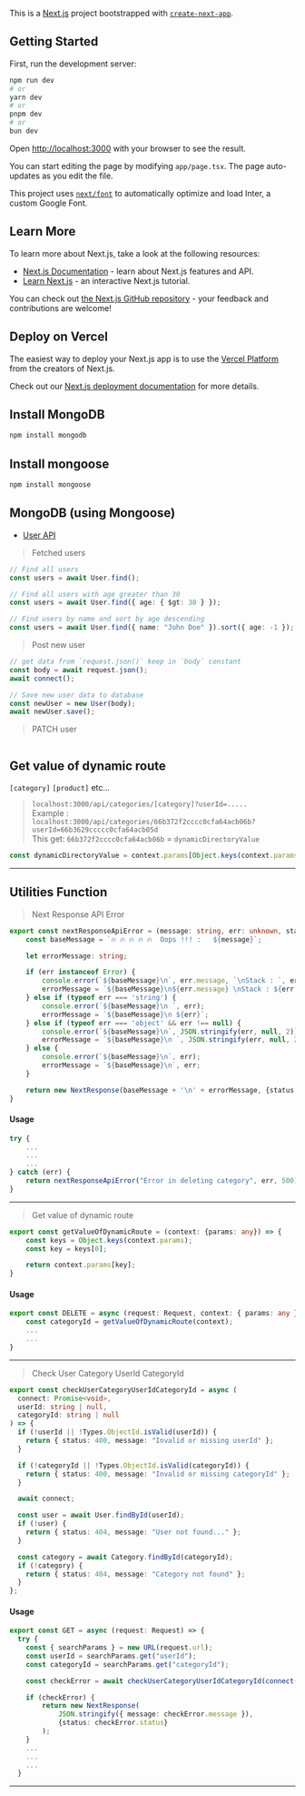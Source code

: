 This is a [Next.js](https://nextjs.org/) project bootstrapped with [`create-next-app`](https://github.com/vercel/next.js/tree/canary/packages/create-next-app).

## Getting Started

First, run the development server:

```bash
npm run dev
# or
yarn dev
# or
pnpm dev
# or
bun dev
```

Open [http://localhost:3000](http://localhost:3000) with your browser to see the result.

You can start editing the page by modifying `app/page.tsx`. The page auto-updates as you edit the file.

This project uses [`next/font`](https://nextjs.org/docs/basic-features/font-optimization) to automatically optimize and load Inter, a custom Google Font.

## Learn More

To learn more about Next.js, take a look at the following resources:

- [Next.js Documentation](https://nextjs.org/docs) - learn about Next.js features and API.
- [Learn Next.js](https://nextjs.org/learn) - an interactive Next.js tutorial.

You can check out [the Next.js GitHub repository](https://github.com/vercel/next.js/) - your feedback and contributions are welcome!

## Deploy on Vercel

The easiest way to deploy your Next.js app is to use the [Vercel Platform](https://vercel.com/new?utm_medium=default-template&filter=next.js&utm_source=create-next-app&utm_campaign=create-next-app-readme) from the creators of Next.js.

Check out our [Next.js deployment documentation](https://nextjs.org/docs/deployment) for more details.

## Install MongoDB

```bash
npm install mongodb
```

## Install mongoose

```bash
npm install mongoose
```

## MongoDB (using Mongoose)

- [User API](https://github.com/seaboie/next-youtube/blob/aab87b671db03da077db00c6df9d42dddfcb7a5d/app/api/users/route.ts#L6)

> Fetched users

```ts
// Find all users
const users = await User.find();

// Find all users with age greater than 30
const users = await User.find({ age: { $gt: 30 } });

// Find users by name and sort by age descending
const users = await User.find({ name: "John Doe" }).sort({ age: -1 });
```

> Post new user

```ts
// get data from `request.json()` keep in `body` constant
const body = await request.json();
await connect();

// Save new user data to database
const newUser = new User(body);
await newUser.save();
```  

> PATCH user  
```ts

```  

## Get value of dynamic route  
`[category]` `[product]`  etc...   

> `localhost:3000/api/categories/[category]?userId=.....`  
> Example :  
> `localhost:3000/api/categories/66b372f2cccc0cfa64acb06b?userId=66b3629ccccc0cfa64acb05d`  
> This get: `66b372f2cccc0cfa64acb06b` = `dynamicDirectoryValue`   
```ts
const dynamicDirectoryValue = context.params[Object.keys(context.params)[0]];
```   

---   

## Utilities Function  

>  Next Response API Error    
```ts
export const nextResponseApiError = (message: string, err: unknown, status: number) => {
    const baseMessage = `🔥 🔥 🔥 🔥 🔥  Oops !!! :   ${message}`;

    let errorMessage: string;

    if (err instanceof Error) {
        console.error(`${baseMessage}\n`, err.message, `\nStack : `, err.stack);
        errorMessage = `${baseMessage}\n${err.message} \nStack : ${err.stack}`;
    } else if (typeof err === 'string') {
        console.error(`${baseMessage}\n `, err);
        errorMessage = `${baseMessage}\n ${err}`;
    } else if (typeof err === 'object' && err !== null) {
        console.error(`${baseMessage}\n`, JSON.stringify(err, null, 2));
        errorMessage = `${baseMessage}\n `, JSON.stringify(err, null, 2);
    } else {
        console.error(`${baseMessage}\n`, err);
        errorMessage = `${baseMessage}\n`, err;
    }

    return new NextResponse(baseMessage + '\n' + errorMessage, {status: status});
}
```  
#### Usage  

```ts
try {
    ...
    ...
    ...
} catch (err) {
    return nextResponseApiError("Error in deleting category", err, 500);
}
```  
---  
> Get value of dynamic route  
```ts
export const getValueOfDynamicRoute = (context: {params: any}) => {
    const keys = Object.keys(context.params);
    const key = keys[0];

    return context.params[key];
}
```  

#### Usage  
```ts
export const DELETE = async (request: Request, context: { params: any }) => {
    const categoryId = getValueOfDynamicRoute(context);
    ...
    ...
}
```  

---  
> Check User Category UserId CategoryId  
```ts
export const checkUserCategoryUserIdCategoryId = async (
  connect: Promise<void>,
  userId: string | null,
  categoryId: string | null
) => {
  if (!userId || !Types.ObjectId.isValid(userId)) {
    return { status: 400, message: "Invalid or missing userId" };
  }

  if (!categoryId || !Types.ObjectId.isValid(categoryId)) {
    return { status: 400, message: "Invalid or missing categoryId" };
  }

  await connect;

  const user = await User.findById(userId);
  if (!user) {
    return { status: 404, message: "User not found..." };
  }

  const category = await Category.findById(categoryId);
  if (!category) {
    return { status: 404, message: "Category not found" };
  }
};
```  

#### Usage  
```ts
export const GET = async (request: Request) => {
  try {
    const { searchParams } = new URL(request.url);
    const userId = searchParams.get("userId");
    const categoryId = searchParams.get("categoryId");

    const checkError = await checkUserCategoryUserIdCategoryId(connect(), userId, categoryId);

    if (checkError) {
        return new NextResponse(
            JSON.stringify({ message: checkError.message }),
            {status: checkError.status}
        );
    }
    ...
    ...
    ...
  }
```  
---   







